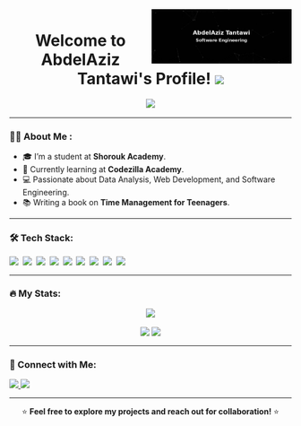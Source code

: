 <img width="250" align="right" src="https://github.com/AbdelAziz07-10/AbdelAziz07-10/blob/0d7e1998bf4f5f85140567c6ee147b12e97b7a52/animated_text.gif">

<h1 align="center">Welcome to AbdelAziz Tantawi's Profile! <img src="https://media.giphy.com/media/hvRJCLFzcasrR4ia7z/giphy.gif" width="35"></h1>

<p align="center">
  <img src="https://readme-typing-svg.herokuapp.com?color=F75C7E&lines=Data+Analyst+%7C+Software+Developer;Learning+at+Codezilla+Academy;Passionate+about+Learning+%26+Building!&center=true&width=500&height=50">
</p>

---

### 👨‍💻 About Me :
- 🎓 I’m a student at **Shorouk Academy**.  
- 🚀 Currently learning at **Codezilla Academy**.  
- 💻 Passionate about Data Analysis, Web Development, and Software Engineering.  
- 📚 Writing a book on **Time Management for Teenagers**.  

---

### 🛠 Tech Stack:
<p>
  <img src="https://img.shields.io/badge/-C++%20-05122A?style=flat&logo=C%2B%2B">&nbsp;
  <img src="https://img.shields.io/badge/-C%23%20-05122A?style=flat&logo=C%20Sharp">&nbsp;
  <img src="https://img.shields.io/badge/-Python%20-05122A?style=flat&logo=python">&nbsp;
  <img src="https://img.shields.io/badge/-HTML-05122A?style=flat&logo=HTML5">&nbsp;
  <img src="https://img.shields.io/badge/-CSS-05122A?style=flat&logo=CSS3&logoColor=1572B6">&nbsp;
  <img src="https://img.shields.io/badge/-JavaScript-05122A?style=flat&logo=javascript">&nbsp;
  <img src="https://img.shields.io/badge/-Git-05122A?style=flat&logo=git">&nbsp;
  <img src="https://img.shields.io/badge/-GitHub-05122A?style=flat&logo=github">&nbsp;
  <img src="https://img.shields.io/badge/-Linux-05122A?style=flat&logo=linux">&nbsp;
</p>

---

### 🔥 My Stats:
<p align="center">
  <img src="https://github-readme-streak-stats.herokuapp.com/?user=abdelaziztantawi&theme=radical&hide_border=true">
</p>
<p align="center">
  <img src="https://github-readme-stats.vercel.app/api?username=abdelaziztantawi&show_icons=true&theme=radical&hide_border=true">
  <img src="https://github-readme-stats.vercel.app/api/top-langs/?username=abdelaziztantawi&layout=compact&theme=radical&hide_border=true">
</p>

---

### 🤝 Connect with Me:
<p>
  <a href="https://www.linkedin.com/in/abdelaziz-tantawi-35490a306/" target="_blank">
    <img src="https://img.shields.io/badge/-AbdelAziz%20Tantawi-0077B5?style=for-the-badge&logo=Linkedin&logoColor=white">
  </a>
  <a href="mailto:your.email@example.com">
    <img src="https://img.shields.io/badge/-Email-D14836?style=for-the-badge&logo=gmail&logoColor=white">
  </a>
</p>

---

<p align="center">
  ⭐️ <strong>Feel free to explore my projects and reach out for collaboration!</strong> ⭐️
</p>
